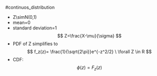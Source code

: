 #continuos_distribution 
- Z\simN(0,1)
- mean=0
- standard deviation=1
$$
Z=\frac{X-\mu}{\sigma}
$$
- PDF of Z simplifies to
$$
f_z(z)= \frac{1}{\sqrt{2\pi}}e^{-z^2/2}  \ \forall Z \in R
$$
- CDF:
$$
\phi(z)= F_z(z)
$$
